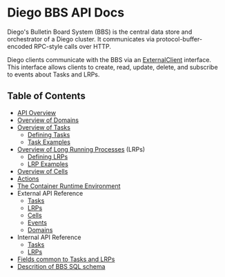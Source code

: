 # Diego BBS API Docs

Diego's Bulletin Board System (BBS) is the central data store and orchestrator of a Diego cluster. It communicates via protocol-buffer-encoded RPC-style calls over HTTP.

Diego clients communicate with the BBS via an [ExternalClient](https://godoc.org/github.com/cloudfoundry/bbs#ExternalClient) interface. This interface allows clients to create, read, update, delete, and subscribe to events about Tasks and LRPs.

## Table of Contents

- [API Overview](overview.md)
- [Overview of Domains](domains.md)
- [Overview of Tasks](tasks.md)
  - [Defining Tasks](defining-tasks.md)
  - [Task Examples](task-examples.md)
- [Overview of Long Running Processes](lrps.md) (LRPs)
  - [Defining LRPs](defining-lrps.md)
  - [LRP Examples](lrp-examples.md)
- [Overview of Cells](cells.md)
- [Actions](actions.md)
- [The Container Runtime Environment](environment.md)
- External API Reference
  - [Tasks](api-tasks.md)
  - [LRPs](api-lrps.md)
  - [Cells](api-cells.md)
  - [Events](events.md)
  - [Domains](domains.md#api)
- Internal API Reference
  - [Tasks](api-tasks-internal.md)
  - [LRPs](api-lrps-internal.md)
- [Fields common to Tasks and LRPs](common-models.md)
- [Descrition of BBS SQL schema](schema-description.md)
